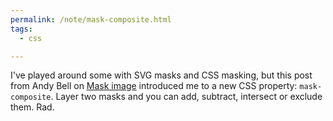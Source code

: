 ```yaml
---
permalink: /note/mask-composite.html
tags:
  - css

---
```


I've played around some with SVG masks and CSS masking, but this post from Andy Bell on [Mask image](https://piccalil.li/blog/mask-image-is-pretty-handy/) introduced me to a new CSS property: `mask-composite`. Layer two masks and you can add, subtract, intersect or exclude them. Rad.

<a class="u-bridgy-fed" href="https://fed.brid.gy/" hidden="from-humans"></a>
<a class="u-bridgy" href="https://brid.gy/publish/bluesky"></a>